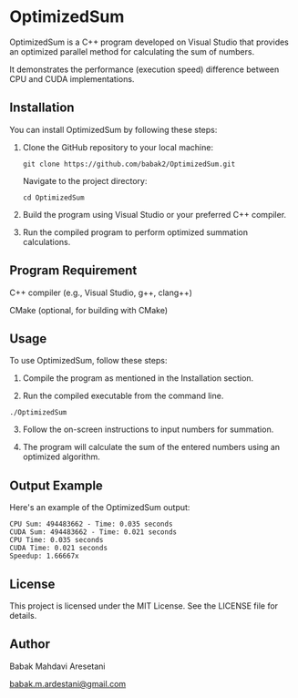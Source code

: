 # OptimizedSum

OptimizedSum is a C++ program developed on Visual Studio that provides an optimized parallel method for calculating the sum of numbers.

It demonstrates the performance (execution speed) difference between CPU and CUDA implementations.


## Installation

You can install OptimizedSum by following these steps:

1. Clone the GitHub repository to your local machine:

   ```
   git clone https://github.com/babak2/OptimizedSum.git
   ```
   Navigate to the project directory:

   `cd OptimizedSum`

2. Build the program using Visual Studio or your preferred C++ compiler.

3. Run the compiled program to perform optimized summation calculations.

## Program Requirement

  C++ compiler (e.g., Visual Studio, g++, clang++)

  CMake (optional, for building with CMake)

## Usage

To use OptimizedSum, follow these steps:

1. Compile the program as mentioned in the Installation section.

2. Run the compiled executable from the command line.

  `./OptimizedSum`

3. Follow the on-screen instructions to input numbers for summation.

4. The program will calculate the sum of the entered numbers using an optimized algorithm.


## Output Example

Here's an example of the OptimizedSum output:

```
CPU Sum: 494483662 - Time: 0.035 seconds
CUDA Sum: 494483662 - Time: 0.021 seconds
CPU Time: 0.035 seconds
CUDA Time: 0.021 seconds
Speedup: 1.66667x 
```


## License

This project is licensed under the MIT License. See the LICENSE file for details.

## Author

Babak Mahdavi Aresetani

babak.m.ardestani@gmail.com